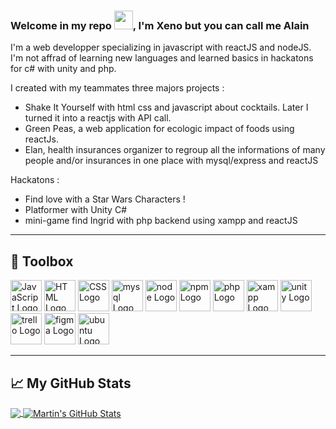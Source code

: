 ### Welcome in my repo <img src="https://raw.githubusercontent.com/MartinHeinz/MartinHeinz/master/wave.gif" width="30px">, I'm Xeno but you can call me Alain

I'm a web developper specializing in javascript with reactJS and nodeJS. I'm not affrad of learning new languages and learned basics in hackatons for c# with unity  and php. 

I created with my teammates three majors projects :
  - Shake It Yourself with html css and javascript about cocktails. Later I turned it into a reactjs with API call.
  - Green Peas, a web application for ecologic impact of foods using reactJs.
  - Elan, health insurances organizer to regroup all the informations of many people and/or insurances in one place with mysql/express and reactJS

Hackatons :
  - Find love with a Star Wars Characters !
  - Platformer with Unity C#
  - mini-game find Ingrid with php backend using xampp and reactJS

---

## 🔧 Toolbox

<img src="https://cdn.worldvectorlogo.com/logos/logo-javascript.svg" alt="JavaScript Logo" width="50" height="50"/> <img src="https://cdn.worldvectorlogo.com/logos/html5.svg" alt="HTML Logo" width="50" height="50"/> <img src="https://cdn.worldvectorlogo.com/logos/css3.svg" alt="CSS Logo" width="50" height="50"/> <img src="https://cdn.worldvectorlogo.com/logos/mysql-5.svg" alt="mysql Logo" width="50" height="50"/> <img src="https://cdn.worldvectorlogo.com/logos/nodejs-icon.svg" alt="node Logo" width="50" height="50"/> <img src="https://cdn.worldvectorlogo.com/logos/npm.svg" alt="npm Logo" width="50" height="50"/> <img src="https://cdn.worldvectorlogo.com/logos/php-1.svg" alt="php Logo" width="50" height="50"/> <img src="https://cdn.worldvectorlogo.com/logos/xampp.svg" alt="xampp Logo" width="50" height="50"/>  <img src="https://cdn.worldvectorlogo.com/logos/unity-69.svg" alt="unity Logo" width="50" height="50"/> <img src="https://cdn.worldvectorlogo.com/logos/trello.svg" alt="trello Logo" width="50" height="50"/> <img src="https://cdn.worldvectorlogo.com/logos/figma-1.svg" alt="figma Logo" width="50" height="50"/> <img src="https://cdn.worldvectorlogo.com/logos/ubuntu-4.svg" alt="ubuntu Logo" width="50" height="50"/>

---

## &#x1f4c8; My GitHub Stats

<a href="https://github.com/xenogearsX/xenogearsX">
  <img align="center" src="https://github-readme-stats.vercel.app/api/top-langs/?username=xenogearsX&hide=java,tex&title_color=ffffff&text_color=c9cacc&icon_color=2bbc8a&bg_color=1d1f21" />
</a>
<a href="https://github.com/xenogearsX/xenogearsX">
  <img align="center" src="https://github-readme-stats.vercel.app/api?username=xenogearsX&show_icons=true&line_height=27&count_private=true&title_color=ffffff&text_color=c9cacc&icon_color=2bbc8a&bg_color=1d1f21" alt="Martin's GitHub Stats" />
</a>

<!--
**xenogearsX/xenogearsX** is a ✨ _special_ ✨ repository because its `README.md` (this file) appears on your GitHub profile.

Here are some ideas to get you started:

- 🔭 I’m currently working on ...
- 🌱 I’m currently learning ...
- 👯 I’m looking to collaborate on ...
- 🤔 I’m looking for help with ...
- 💬 Ask me about ...
- 📫 How to reach me: ...
- 😄 Pronouns: ...
- ⚡ Fun fact: ...
-->
